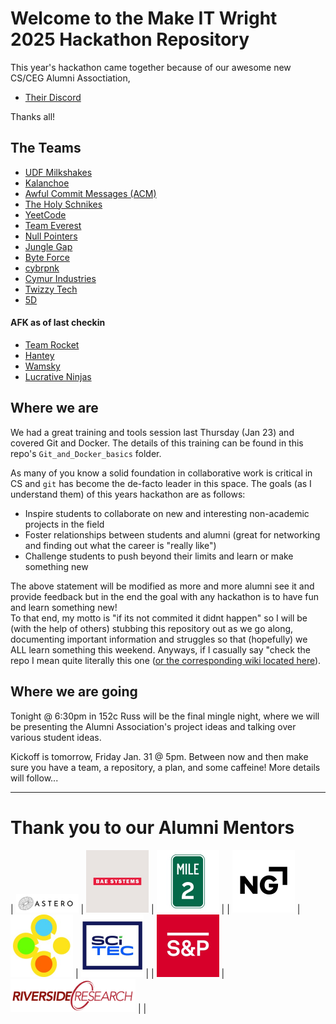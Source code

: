 # Welcome to the Make IT Wright 2025 Hackathon Repository

This year's hackathon came together because of our awesome new CS/CEG Alumni Assoctiation,

* [Their Discord](https://discord.gg/AbEeVVgeHj)

Thanks all!

## The Teams

* [UDF Milkshakes](https://github.com/GrantBenR/2025Hackathon)
* [Kalanchoe](https://github.com/ReeseHatfield/Make-IT-Wright-2025)
* [Awful Commit Messages (ACM)](https://github.com/Awful-Commit-Messages/MakeItWright2025)
* [The Holy Schnikes](https://github.com/JakeHamblin/hackathon-2025)
* [YeetCode](https://github.com/Wamski/MakeITWright_SP25)
* [Team Everest](https://github.com/sarojbhattaraiii/Team-Everest/tree/master)
* [Null Pointers](https://github.com/CollegeMarket-MakeITWright2025/CollegeMarket)
* [Jungle Gap](https://github.com/Kokuko3/P.A.W.S./tree/main)
* [Byte Force](https://github.com/AzizbekHusainov/WSU-Spring2025-Hackathon)
* [cybrpnk](https://github.com/cybrpnk/Make-IT-Wright-2025)
* [Cymur Industries](https://github.com/JonIsPatented/InventoryTracker.git)
* [Twizzy Tech](https://github.com/kaelabook/Twizzy-Tech)
* [5D](https://github.com/WSUHackathon-Team5D/hackathon2025)

#### AFK as of last checkin

* [Team Rocket](https://github.com/chinnuu05/2025-hackathon)
* [Hantey](https://github.com/Saugat-Shah/Hantey)
* [Wamsky](https://github.com/Wamski/MakeITWright_SP25)
* [Lucrative Ninjas](https://github.com/AMcGohan/WSU_Hackathon2025)


## Where we are

We had a great training and tools session last Thursday (Jan 23) and covered Git and Docker.  The details of this training can be found in this repo's `Git_and_Docker_basics` folder.

As many of you know a solid foundation in collaborative work is critical in CS and `git` has become the de-facto leader in this space.  The goals (as I understand them) of this years hackathon are as follows:

* Inspire students to collaborate on new and interesting non-academic projects in the field
* Foster relationships between students and alumni (great for networking and finding out what the career is "really like")
* Challenge students to push beyond their limits and learn or make something new

The above statement will be modified as more and more alumni see it and provide feedback but in the end the goal with any hackathon is to have fun and learn something new!  
To that end, my motto is "if its not commited it didnt happen" so I will be (with the help of others) stubbing this repository out as we go along, documenting important 
information and struggles so that (hopefully) we ALL learn something this weekend.  Anyways, if I casually say "check the repo I mean quite literally this one 
([or the corresponding wiki located here](https://github.com/wrightedu/Make-IT-Wright-2025/wiki)).

## Where we are going

Tonight @ 6:30pm in 152c Russ will be the final mingle night, where we will be presenting the Alumni Association's project ideas and talking over various student ideas.

Kickoff is tomorrow, Friday Jan. 31 @ 5pm.  Between now and then make sure you have a team, a repository, a plan, and some caffeine!  More details will follow...

---

# Thank you to our Alumni Mentors

| <img src="https://raw.githubusercontent.com/wrightedu/Make-IT-Wright-2025/refs/heads/main/img/astero.png" width="100"/> | <img src="https://raw.githubusercontent.com/wrightedu/Make-IT-Wright-2025/refs/heads/main/img/bae_systems_logo.jpeg" width="100"/> | <img src="https://raw.githubusercontent.com/wrightedu/Make-IT-Wright-2025/refs/heads/main/img/mile_two_llc_logo.jpeg" width="100"/> |
| <img src="https://raw.githubusercontent.com/wrightedu/Make-IT-Wright-2025/refs/heads/main/img/northrop_grumman_corporation_logo.jpeg" width="100"/> | <img src="https://raw.githubusercontent.com/wrightedu/Make-IT-Wright-2025/refs/heads/main/img/quantum_autonomy_llc_logo.jpeg" width="100"/> | <img src="https://raw.githubusercontent.com/wrightedu/Make-IT-Wright-2025/refs/heads/main/img/scitecinc_logo.jpeg" width="100"/> |
| <img src="https://raw.githubusercontent.com/wrightedu/Make-IT-Wright-2025/refs/heads/main/img/spglobal_logo.jpeg" width="100"/> | <img src="https://raw.githubusercontent.com/wrightedu/Make-IT-Wright-2025/refs/heads/main/img/riverside-logo.png" width="200"/> | |

